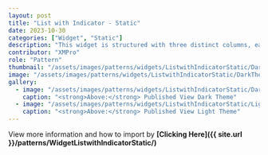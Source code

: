 ```yaml
---
layout: post
title: "List with Indicator - Static"
date: 2023-10-30
categories: ["Widget", "Static"]
description: "This widget is structured with three distinct columns, each serving a specific purpose: the title column, the indicator column, and the data status column."
contributor: "XMPro"
role: "Pattern"
thumbnail: "/assets/images/patterns/widgets/ListwithIndicatorStatic/DarkTheme/ListwithIndicatorStaticPublishedMode.png"
image: "/assets/images/patterns/widgets/ListwithIndicatorStatic/DarkTheme/ListwithIndicatorStaticPublishedMode.png"
gallery:
  - image: "/assets/images/patterns/widgets/ListwithIndicatorStatic/DarkTheme/ListwithIndicatorStaticPublishedMode.png"
    caption: "<strong>Above:</strong> Published View Dark Theme"
  - image: "/assets/images/patterns/widgets/ListwithIndicatorStatic/LightTheme/ListwithIndicatorStaticPublishedMode.png"
    caption: "<strong>Above:</strong> Published View Light Theme"
---
```


View more information and how to import by <strong>[Clicking Here]({{ site.url }}/patterns/WidgetListwithIndicatorStatic/)</strong>